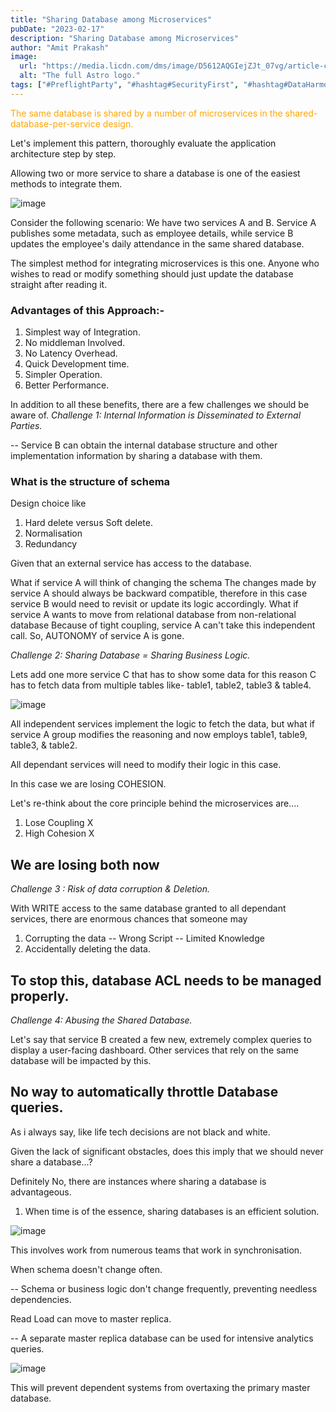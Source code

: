 ```yaml
---
title: "Sharing Database among Microservices"
pubDate: "2023-02-17"
description: "Sharing Database among Microservices"
author: "Amit Prakash"
image:
  url: "https://media.licdn.com/dms/image/D5612AQGIejZJt_07vg/article-cover_image-shrink_720_1280/0/1676653209806?e=1713398400&v=beta&t=dRRWHZS-0qesXkQ097sQZpTtdyA3EvwqqYHwQcMJlks"
  alt: "The full Astro logo."
tags: ["#PreflightParty", "#hashtag#SecurityFirst", "#hashtag#DataHarmony", "#hashtag#NoMoreWebWalls"]
---
```


<spam style="color:orange">The same database is shared by a number of microservices in the shared-database-per-service design. </span>

Let's implement this pattern, thoroughly evaluate the application architecture step by step.

Allowing two or more service to share a database is one of the easiest methods to integrate them.

![image](https://media.licdn.com/dms/image/D5612AQHyc9oaffKDaQ/article-inline_image-shrink_1500_2232/0/1676575477221?e=1713398400&v=beta&t=2-rF94dF2s_Hr-9Fj7ltzu9T0Kf1g2vgkSpC_fZYZj0)

Consider the following scenario: We have two services A and B. Service A publishes some metadata, such as employee details, while service B updates the employee's daily attendance in the same shared database.

The simplest method for integrating microservices is this one. Anyone who wishes to read or modify something should just update the database straight after reading it.


### Advantages of this Approach:-
1. Simplest way of Integration.
2. No middleman Involved.
3. No Latency Overhead.
4. Quick Development time.
5. Simpler Operation.
6. Better Performance.


In addition to all these benefits, there are a few challenges we should be aware of.
*Challenge 1: Internal Information is Disseminated to External Parties.*

-- Service B can obtain the internal database structure and other implementation information by sharing a database with them.

### What is the structure of schema

Design choice like
1. Hard delete versus Soft delete.
2. Normalisation
3. Redundancy


Given that an external service has access to the database.

What if service A will think of changing the schema
The changes made by service A should always be backward compatible, therefore in this case service B would need to revisit or update its logic accordingly.
What if service A wants to move from relational database from non-relational database
Because of tight coupling, service A can't take this independent call.
So, AUTONOMY of service A is gone.

*Challenge 2: Sharing Database = Sharing Business Logic.*

Lets add one more service C that has to show some data for this reason C has to fetch data from multiple tables like- table1, table2, table3 & table4.

![image](https://media.licdn.com/dms/image/D5612AQGHVzdatt96Qg/article-inline_image-shrink_1500_2232/0/1676576956274?e=1713398400&v=beta&t=BQYuSBdR5UpDYsbFHbNdCwi5O_YA6m6S8rESc7s5Bco)


All independent services implement the logic to fetch the data, but what if service A group modifies the reasoning and now employs table1, table9, table3, & table2.

All dependant services will need to modify their logic in this case.

In this case we are losing COHESION.

Let's re-think about the core principle behind the microservices are....

1. Lose Coupling X
2. High Cohesion X

## We are losing both now

*Challenge 3 : Risk of data corruption & Deletion.*

With WRITE access to the same database granted to all dependant services, there are enormous chances that someone may
1. Corrupting the data
 -- Wrong Script 
 -- Limited Knowledge 
2. Accidentally deleting the data.

## To stop this, database ACL needs to be managed properly.

*Challenge 4: Abusing the Shared Database.*

Let's say that service B created a few new, extremely complex queries to display a user-facing dashboard. Other services that rely on the same database will be impacted by this.

## No way to automatically throttle Database queries.

As i always say, like life tech decisions are not black and white.

Given the lack of significant obstacles, does this imply that we should never share a database...?

Definitely No, there are instances where sharing a database is advantageous.

1. When time is of the essence, sharing databases is an efficient solution.

![image](https://media.licdn.com/dms/image/D5612AQGBGnSWBRSwfw/article-inline_image-shrink_1500_2232/0/1676652655098?e=1713398400&v=beta&t=oN8VIxagVIbydicdF0AMep0ZHURNHTPiQYCTyr0SL88)

This involves work from numerous teams that work in synchronisation.

When schema doesn't change often.

-- Schema or business logic don't change frequently, preventing needless dependencies.

Read Load can move to master replica.

-- A separate master replica database can be used for intensive analytics queries.

![image](https://media.licdn.com/dms/image/D5612AQGMMEgK1ChK9w/article-inline_image-shrink_1500_2232/0/1676653117926?e=1713398400&v=beta&t=Cmshj8Wj1FcYoZY3qBJb_7cdLDZDfpU0UTS0zSJbeyA)

This will prevent dependent systems from overtaxing the primary master database.